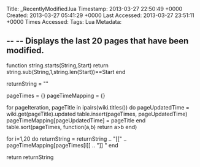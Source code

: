 Title: _RecentlyModified.lua
Timestamp: 2013-03-27 22:50:49 +0000
Created: 2013-03-27 05:41:29 +0000
Last Accessed: 2013-03-27 23:51:11 +0000
Times Accessed:
Tags: Lua
Metadata:

--
-- Displays the last 20 pages that have been modified.
--

function string.starts(String,Start)
   return string.sub(String,1,string.len(Start))==Start
end

returnString = ""

pageTimes = {}
pageTimeMapping = {}

for pageIteration, pageTitle in ipairs(wiki.titles()) do
	pageUpdatedTime = wiki.get(pageTitle).updated
	table.insert(pageTimes, pageUpdatedTime)
	pageTimeMapping[pageUpdatedTime] = pageTitle
end
table.sort(pageTimes, function(a,b) return a>b end)

for i=1,20 do
	returnString = returnString .. "[[" .. pageTimeMapping[pageTimes[i]] .. "]] "
end

return returnString